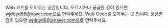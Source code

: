 Web 코드를 모아두는 공간입니다. 모르시거나 궁금한 것이 있으면 wjddyd66@naver.com으로 연락주세요.
Web Code를 모아두는 곳 입니다. 궁금한 점이 있으면 wjddyd66@naver.com으로 연락주세요.
